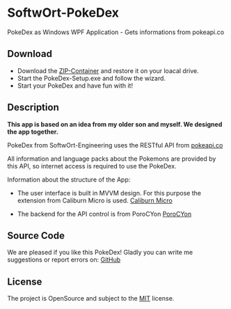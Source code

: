 # SoftwOrt-PokeDex
PokeDex as Windows WPF Application - Gets informations from pokeapi.co

## Download

- Download the [ZIP-Container](https://github.com/SoftwOrt-Engineering/SoftwOrt-PokeDex/raw/master/SoftwOrt-PokeDex.zip) and restore it on your loacal drive.
- Start the PokeDex-Setup.exe and follow the wizard.
- Start your PokeDex and have fun with it!

## Description
<b>This app is based on an idea from my older son and myself. We designed the app together.</b>

PokeDex from SoftwOrt-Engineering uses the RESTful API from [pokeapi.co](https://pokeapi.co/)

All information and language packs about the Pokemons are provided by this API, so internet access is required to use the PokeDex.

Information about the structure of the App:
- The user interface is built in MVVM design. For this purpose the extension from Caliburn Micro is used.
[Caliburn Micro](https://caliburnmicro.com/)

- The backend for the API control is from PoroCYon [PoroCYon](https://gitlab.com/PoroCYon/PokeApi.NET)

## Source Code
We are pleased if you like this PokeDex! Gladly you can write me suggestions or report errors on:
[GitHub](https://github.com/SO-Eng/SoftwOrt-PokeApi.co)

## License
The project is OpenSource and subject to the [MIT](https://opensource.org/licenses/MIT) license.
